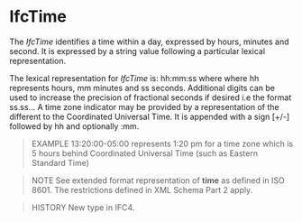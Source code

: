 # IfcTime

The _IfcTime_ identifies a time within a day, expressed by hours, minutes and second. It is expressed by a string value following a particular lexical representation.<!-- end of definition -->

The lexical representation for _IfcTime_ is: hh:mm:ss where where hh represents hours, mm minutes and ss seconds. Additional digits can be used to increase the precision of fractional seconds if desired i.e the format ss.ss... A time zone indicator may be provided by a representation of the different to the Coordinated Universal Time. It is appended with a sign [+/-] followed by hh and optionally :mm.

> EXAMPLE  13:20:00-05:00 represents 1:20 pm for a time zone which is 5 hours behind Coordinated Universal Time (such as Eastern Standard Time)

> NOTE  See extended format representation of **time** as defined in ISO 8601. The restrictions defined in XML Schema Part 2 apply.

> HISTORY  New type in IFC4.
